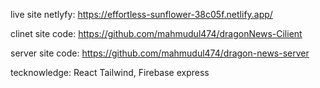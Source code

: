 live site netlyfy: https://effortless-sunflower-38c05f.netlify.app/

clinet site code: https://github.com/mahmudul474/dragonNews-Cilient

server site code: https://github.com/mahmudul474/dragon-news-server

tecknowledge: React Tailwind, Firebase express
